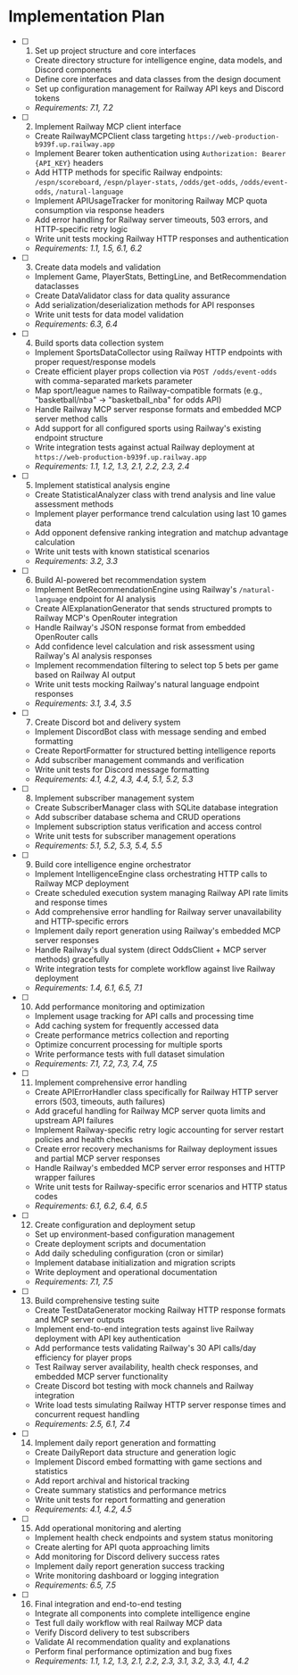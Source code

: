 # Implementation Plan

- [ ] 1. Set up project structure and core interfaces
  - Create directory structure for intelligence engine, data models, and Discord components
  - Define core interfaces and data classes from the design document
  - Set up configuration management for Railway API keys and Discord tokens
  - _Requirements: 7.1, 7.2_

- [ ] 2. Implement Railway MCP client interface
  - Create RailwayMCPClient class targeting `https://web-production-b939f.up.railway.app`
  - Implement Bearer token authentication using `Authorization: Bearer {API_KEY}` headers
  - Add HTTP methods for specific Railway endpoints: `/espn/scoreboard`, `/espn/player-stats`, `/odds/get-odds`, `/odds/event-odds`, `/natural-language`
  - Implement APIUsageTracker for monitoring Railway MCP quota consumption via response headers
  - Add error handling for Railway server timeouts, 503 errors, and HTTP-specific retry logic
  - Write unit tests mocking Railway HTTP responses and authentication
  - _Requirements: 1.1, 1.5, 6.1, 6.2_

- [ ] 3. Create data models and validation
  - Implement Game, PlayerStats, BettingLine, and BetRecommendation dataclasses
  - Create DataValidator class for data quality assurance
  - Add serialization/deserialization methods for API responses
  - Write unit tests for data model validation
  - _Requirements: 6.3, 6.4_

- [ ] 4. Build sports data collection system
  - Implement SportsDataCollector using Railway HTTP endpoints with proper request/response models
  - Create efficient player props collection via `POST /odds/event-odds` with comma-separated markets parameter
  - Map sport/league names to Railway-compatible formats (e.g., "basketball/nba" → "basketball_nba" for odds API)
  - Handle Railway MCP server response formats and embedded MCP server method calls
  - Add support for all configured sports using Railway's existing endpoint structure
  - Write integration tests against actual Railway deployment at `https://web-production-b939f.up.railway.app`
  - _Requirements: 1.1, 1.2, 1.3, 2.1, 2.2, 2.3, 2.4_

- [ ] 5. Implement statistical analysis engine
  - Create StatisticalAnalyzer class with trend analysis and line value assessment methods
  - Implement player performance trend calculation using last 10 games data
  - Add opponent defensive ranking integration and matchup advantage calculation
  - Write unit tests with known statistical scenarios
  - _Requirements: 3.2, 3.3_

- [ ] 6. Build AI-powered bet recommendation system
  - Implement BetRecommendationEngine using Railway's `/natural-language` endpoint for AI analysis
  - Create AIExplanationGenerator that sends structured prompts to Railway MCP's OpenRouter integration
  - Handle Railway's JSON response format from embedded OpenRouter calls
  - Add confidence level calculation and risk assessment using Railway's AI analysis responses
  - Implement recommendation filtering to select top 5 bets per game based on Railway AI output
  - Write unit tests mocking Railway's natural language endpoint responses
  - _Requirements: 3.1, 3.4, 3.5_

- [ ] 7. Create Discord bot and delivery system
  - Implement DiscordBot class with message sending and embed formatting
  - Create ReportFormatter for structured betting intelligence reports
  - Add subscriber management commands and verification
  - Write unit tests for Discord message formatting
  - _Requirements: 4.1, 4.2, 4.3, 4.4, 5.1, 5.2, 5.3_

- [ ] 8. Implement subscriber management system
  - Create SubscriberManager class with SQLite database integration
  - Add subscriber database schema and CRUD operations
  - Implement subscription status verification and access control
  - Write unit tests for subscriber management operations
  - _Requirements: 5.1, 5.2, 5.3, 5.4, 5.5_

- [ ] 9. Build core intelligence engine orchestrator
  - Implement IntelligenceEngine class orchestrating HTTP calls to Railway MCP deployment
  - Create scheduled execution system managing Railway API rate limits and response times
  - Add comprehensive error handling for Railway server unavailability and HTTP-specific errors
  - Implement daily report generation using Railway's embedded MCP server responses
  - Handle Railway's dual system (direct OddsClient + MCP server methods) gracefully
  - Write integration tests for complete workflow against live Railway deployment
  - _Requirements: 1.4, 6.1, 6.5, 7.1_

- [ ] 10. Add performance monitoring and optimization
  - Implement usage tracking for API calls and processing time
  - Add caching system for frequently accessed data
  - Create performance metrics collection and reporting
  - Optimize concurrent processing for multiple sports
  - Write performance tests with full dataset simulation
  - _Requirements: 7.1, 7.2, 7.3, 7.4, 7.5_

- [ ] 11. Implement comprehensive error handling
  - Create APIErrorHandler class specifically for Railway HTTP server errors (503, timeouts, auth failures)
  - Add graceful handling for Railway MCP server quota limits and upstream API failures
  - Implement Railway-specific retry logic accounting for server restart policies and health checks
  - Create error recovery mechanisms for Railway deployment issues and partial MCP server responses
  - Handle Railway's embedded MCP server error responses and HTTP wrapper failures
  - Write unit tests for Railway-specific error scenarios and HTTP status codes
  - _Requirements: 6.1, 6.2, 6.4, 6.5_

- [ ] 12. Create configuration and deployment setup
  - Set up environment-based configuration management
  - Create deployment scripts and documentation
  - Add daily scheduling configuration (cron or similar)
  - Implement database initialization and migration scripts
  - Write deployment and operational documentation
  - _Requirements: 7.1, 7.5_

- [ ] 13. Build comprehensive testing suite
  - Create TestDataGenerator mocking Railway HTTP response formats and MCP server outputs
  - Implement end-to-end integration tests against live Railway deployment with API key authentication
  - Add performance tests validating Railway's 30 API calls/day efficiency for player props
  - Test Railway server availability, health check responses, and embedded MCP server functionality
  - Create Discord bot testing with mock channels and Railway integration
  - Write load tests simulating Railway HTTP server response times and concurrent request handling
  - _Requirements: 2.5, 6.1, 7.4_

- [ ] 14. Implement daily report generation and formatting
  - Create DailyReport data structure and generation logic
  - Implement Discord embed formatting with game sections and statistics
  - Add report archival and historical tracking
  - Create summary statistics and performance metrics
  - Write unit tests for report formatting and generation
  - _Requirements: 4.1, 4.2, 4.5_

- [ ] 15. Add operational monitoring and alerting
  - Implement health check endpoints and system status monitoring
  - Create alerting for API quota approaching limits
  - Add monitoring for Discord delivery success rates
  - Implement daily report generation success tracking
  - Write monitoring dashboard or logging integration
  - _Requirements: 6.5, 7.5_

- [ ] 16. Final integration and end-to-end testing
  - Integrate all components into complete intelligence engine
  - Test full daily workflow with real Railway MCP data
  - Verify Discord delivery to test subscribers
  - Validate AI recommendation quality and explanations
  - Perform final performance optimization and bug fixes
  - _Requirements: 1.1, 1.2, 1.3, 2.1, 2.2, 2.3, 3.1, 3.2, 3.3, 4.1, 4.2_